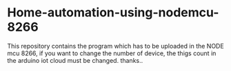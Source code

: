 # Home-automation-using-nodemcu-8266

This repository contains the program which has to be uploaded in the NODE mcu 8266, if you want to change the number of device, the thigs count in the arduino iot cloud must be changed.
thanks..
